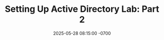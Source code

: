 ---
layout: post
title: "Setting Up Active Directory Lab: Part 2"
date: 2025-05-28 08:15:00 -0700
categories: [Project Work, Home Lab]
tags: [HL]
description: Security and Pentest Home Lab Environment
permalink: /posts/HomeLab-Active_Directory2
---